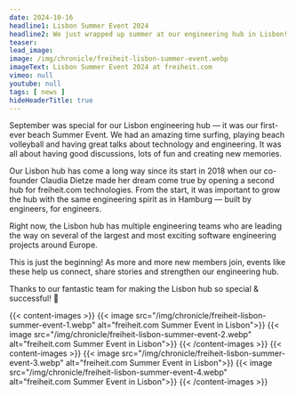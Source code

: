 ```yaml
---
date: 2024-10-16
headline1: Lisbon Summer Event 2024
headline2: We just wrapped up summer at our engineering hub in Lisbon!
teaser:
lead_image:
image: /img/chronicle/freiheit-lisbon-summer-event.webp
imageText: Lisbon Summer Event 2024 at freiheit.com
vimeo: null
youtube: null
tags: [ news ]
hideHeaderTitle: true
---
```


September was special for our Lisbon engineering hub — it was our first-ever beach Summer Event. We had an amazing time surfing, playing beach volleyball and having great talks about technology and engineering.
It was all about having good discussions, lots of fun and creating new memories.

Our Lisbon hub has come a long way since its start in 2018 when our
co-founder Claudia Dietze made her dream come true by opening a second hub for freiheit.com technologies.
From the start, it was important to grow the hub with the same engineering spirit as in Hamburg — built by engineers, for engineers.

Right now, the Lisbon hub has multiple engineering teams who are leading the way on several of the largest and most exciting software engineering projects around Europe.

This is just the beginning! As more and more new members join, events like these help us connect, share stories and strengthen our engineering hub.

Thanks to our fantastic team for making the Lisbon hub so special & successful! 🚀

{{< content-images >}}
    {{< image src="/img/chronicle/freiheit-lisbon-summer-event-1.webp" alt="freiheit.com Summer Event in Lisbon">}}
    {{< image src="/img/chronicle/freiheit-lisbon-summer-event-2.webp" alt="freiheit.com Summer Event in Lisbon">}}
{{< /content-images >}}
{{< content-images >}}
    {{< image src="/img/chronicle/freiheit-lisbon-summer-event-3.webp" alt="freiheit.com Summer Event in Lisbon">}}
    {{< image src="/img/chronicle/freiheit-lisbon-summer-event-4.webp" alt="freiheit.com Summer Event in Lisbon">}}
{{< /content-images >}}

